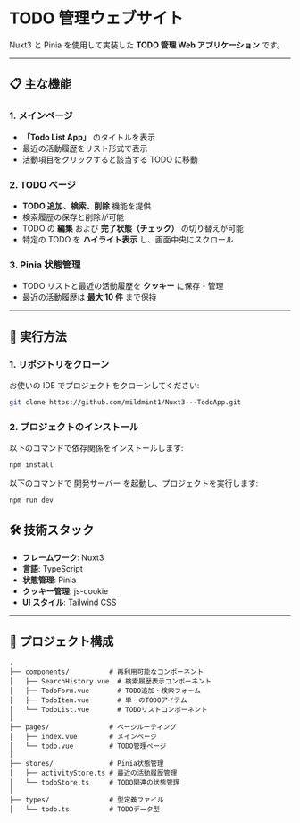 # TODO 管理ウェブサイト

Nuxt3 と Pinia を使用して実装した **TODO 管理 Web アプリケーション** です。

---

## 📋 主な機能

### 1. メインページ

- **「Todo List App」** のタイトルを表示
- 最近の活動履歴をリスト形式で表示
- 活動項目をクリックすると該当する TODO に移動

### 2. TODO ページ

- **TODO 追加、検索、削除** 機能を提供
- 検索履歴の保存と削除が可能
- TODO の **編集** および **完了状態（チェック）** の切り替えが可能
- 特定の TODO を **ハイライト表示** し、画面中央にスクロール

### 3. Pinia 状態管理

- TODO リストと最近の活動履歴を **クッキー** に保存・管理
- 最近の活動履歴は **最大 10 件** まで保持

---

## 🚀 実行方法

### 1. リポジトリをクローン

お使いの IDE でプロジェクトをクローンしてください:

```bash
git clone https://github.com/mildmint1/Nuxt3---TodoApp.git
```

### 2. プロジェクトのインストール

以下のコマンドで依存関係をインストールします:

```bash
npm install
```

以下のコマンドで 開発サーバー を起動し、プロジェクトを実行します:

```bash
npm run dev
```

## 🛠️ 技術スタック

- **フレームワーク**: Nuxt3
- **言語**: TypeScript
- **状態管理**: Pinia
- **クッキー管理**: js-cookie
- **UI スタイル**: Tailwind CSS

---

## 📂 プロジェクト構成

```plaintext
.
├── components/          # 再利用可能なコンポーネント
│   ├── SearchHistory.vue  # 検索履歴表示コンポーネント
│   ├── TodoForm.vue       # TODO追加・検索フォーム
│   ├── TodoItem.vue       # 単一のTODOアイテム
│   └── TodoList.vue       # TODOリストコンポーネント
│
├── pages/               # ページルーティング
│   ├── index.vue        # メインページ
│   └── todo.vue         # TODO管理ページ
│
├── stores/              # Pinia状態管理
│   ├── activityStore.ts # 最近の活動履歴管理
│   └── todoStore.ts     # TODO関連の状態管理
│
├── types/               # 型定義ファイル
│   └── todo.ts          # TODOデータ型
```

